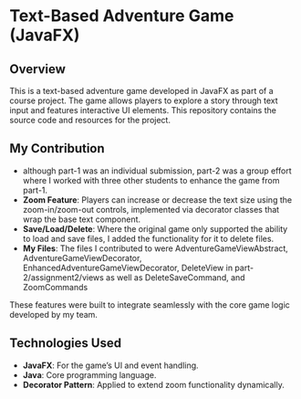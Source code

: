 # Text-Based Adventure Game (JavaFX)

## Overview
This is a text-based adventure game developed in JavaFX as part of a course project. The game allows players to explore a story through text input and features interactive UI elements. This repository contains the source code and resources for the project.

## My Contribution
- although part-1 was an individual submission, part-2 was a group effort where I worked with three other students to enhance the game from part-1.
- **Zoom Feature**: Players can increase or decrease the text size using the zoom-in/zoom-out controls, implemented via decorator classes that wrap the base text component.
- **Save/Load/Delete**: Where the original game only supported the ability to load and save files, I added the functionality for it to delete files.
- **My Files**: The files I contributed to were AdventureGameViewAbstract, AdventureGameViewDecorator, EnhancedAdventureGameViewDecorator, DeleteView in part-2/assignment2/views as well as DeleteSaveCommand, and ZoomCommands

These features were built to integrate seamlessly with the core game logic developed by my team.

## Technologies Used
- **JavaFX**: For the game’s UI and event handling.
- **Java**: Core programming language.
- **Decorator Pattern**: Applied to extend zoom functionality dynamically.
